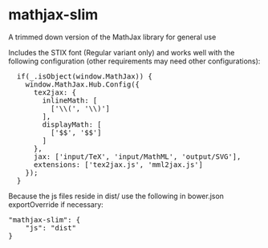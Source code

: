 # mathjax-slim
A trimmed down version of the MathJax library for general use

Includes the STIX font (Regular variant only) and works well with the following configuration (other requirements may need other configurations):

<pre>  if(_.isObject(window.MathJax)) {
    window.MathJax.Hub.Config({
      tex2jax: {
        inlineMath: [
          ['\\(', '\\)']
        ],
        displayMath: [
          ['$$', '$$']
        ]
      },
      jax: ['input/TeX', 'input/MathML', 'output/SVG'],
      extensions: ['tex2jax.js', 'mml2jax.js']
    });
  }</pre>

Because the js files reside in dist/ use the following in bower.json exportOverride if necessary:

<pre>"mathjax-slim": {
    "js": "dist"
}</pre>
